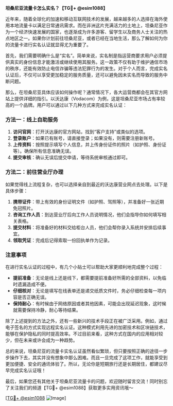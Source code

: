 **坦桑尼亚流量卡怎么实名？【TG💪+ @esim1088】**

近年来，随着全球化的加速和移动互联网技术的发展，越来越多的人选择在海外使用本地流量卡以满足日常通讯需求。而在非洲这片充满活力的土地上，坦桑尼亚作为一个经济快速发展的国家，也逐渐成为许多游客、留学生以及商务人士关注的热点地区之一。如果你计划前往坦桑尼亚，或者已经在当地生活，那么了解如何为你的流量卡进行实名认证就显得尤为重要了。

首先，我们需要明确什么是“实名”。简单来说，实名制是指运营商要求用户必须提供真实的身份信息才能激活或继续使用其服务。这一政策不仅有助于维护通信市场的秩序，还能有效防止电信诈骗等违法犯罪行为的发生。对于个人而言，完成实名认证后，不仅可以享受更加稳定的服务质量，还可以避免因未实名而导致的服务中断问题。

那么，在坦桑尼亚具体应该如何操作呢？通常情况下，各大运营商都会在其官方网站上提供详细的指引。以沃达康（Vodacom）为例，这是坦桑尼亚市场占有率较高的一个品牌。用户可以通过以下几种方式来完成实名认证：

### 方法一：线上自助服务
1. **访问官网**：打开沃达康的官方网站，找到“客户支持”或类似的选项。
2. **登录账户**：如果已有账号，请直接登录；如果没有，则需要注册新账号。
3. **上传资料**：按照提示填写个人信息，并上传身份证件的照片（如护照、身份证等）。确保所有信息准确无误。
4. **提交审核**：确认无误后提交申请，等待系统审核通过即可。

### 方法二：前往营业厅办理
如果觉得线上流程复杂，也可以选择亲自到最近的沃达康营业网点去处理。以下是具体步骤：
1. **携带证件**：带上有效的身份证明文件（如护照、驾照等），并准备好一张近期免冠照片。
2. **咨询工作人员**：到达营业厅后向工作人员说明情况，他们会指导你如何填写相关表格。
3. **提交材料**：将准备好的材料交给柜台人员，他们会帮你录入系统并安排后续事宜。
4. **领取凭证**：完成后记得索取一份回执单作为记录。

### 注意事项
在进行实名认证的过程中，有几个小贴士可以帮助大家更顺利地完成整个过程：
- **提前准备**：无论是线上还是线下，都需要提前准备好所需的全部资料，以免临时遗漏造成不便。
- **仔细核对**：无论是填写在线表单还是递交纸质文件时，务必仔细检查每一项内容是否正确无误。
- **保持耐心**：有时候由于网络原因或者其他因素，可能会出现延迟现象，这时候就需要保持冷静，耐心等待结果。

除了上述提到的方法之外，还有一些新兴的技术手段正在被广泛采用。例如，通过电子签名的方式实现远程实名认证。这种模式利用先进的加密技术和区块链技术，能够在保护隐私的同时提高效率。不过目前来看，这种方式在国内的应用相对较少，但在未来或许会成为一种趋势。

总的来说，坦桑尼亚的流量卡实名认证虽然看似繁琐，但只要按照正确的途径一步步操作下去，其实并没有想象中那么困难。而且一旦完成了这项工作，就能享受到更加便捷、安全的通讯体验了。所以，无论你是短期旅行还是长期居住，都建议尽早完成实名认证哦！

最后，如果您还有其他关于坦桑尼亚流量卡的问题，欢迎随时留言交流！同时别忘了关注我们的频道【TG💪+ @esim1088】获取更多实用资讯哦～

[[TG💪+ @esim1088](https://t.me/s/esim1088) ![Image](https://i.postimg.cc/4NQfJmqS/Snipaste-2025-05-13-00-14-12.png)]